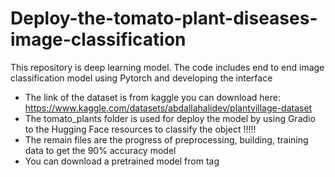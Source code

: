 # Deploy-the-tomato-plant-diseases-image-classification
This repository is deep learning model. The code includes end to end image classification model using Pytorch and developing the interface
- The link of the dataset is from kaggle you can download here: https://www.kaggle.com/datasets/abdallahalidev/plantvillage-dataset
- The tomato_plants folder is used for deploy the model by using Gradio to the Hugging Face resources to classify the object !!!!!
- The remain files are the progress of preprocessing, building, training data to get the 90% accuracy model 
- You can download a pretrained model from tag
